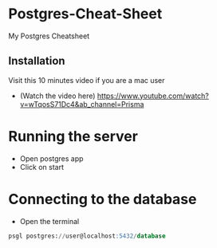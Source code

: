 # Postgres-Cheat-Sheet
My Postgres Cheatsheet


## Installation
Visit this 10 minutes video if you are a mac user
 - (Watch the video here) https://www.youtube.com/watch?v=wTqosS71Dc4&ab_channel=Prisma

# Running the server
- Open postgres app
- Click on start


# Connecting to the database
- Open the terminal
```sql
psgl postgres://user@localhost:5432/database
```

